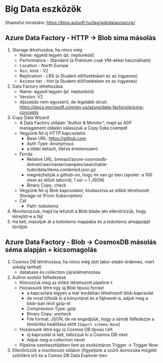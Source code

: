 # Big Data eszközök
Shameful önreklám: https://blog.autsoft.hu/tag/wikidataonazure/

## Azure Data Factory - HTTP -> Blob sima másolás
1. Storage létrehozása, ha nincs még
    - Name: egyedi legyen (pl. neptunkód)
    - Performance - Standard (a Prémium csak VM-ekkel használható)
    - Location - North Europe
    - Acc. kind - V2
    - Replication - LRS (a Student előfizetésben ez az ingyenes)
    - Access tier - Hot (a Student előfizetésben ez az ingyenes)
2. Data Factory létrehozása
    - Name: egyedi legyen (pl. neptunkód)
    - Version: V2
    - díjszabás nem egyszerű, de legalább olcsó: https://docs.microsoft.com/en-us/azure/data-factory/pricing-concepts
3. Copy Data Wizard
    - A Data Factory oldalán "Author & Monitor", majd az ADF management oldalán válasszuk a Copy Data csempét
    - Vegyünk fel új HTTP kapcsolatot
        - Base URL: https://github.com
        - Auth Type: Anonymous
        - a többi default, illetve értelemszerű
    - Forrás
        - Relative URL: bmeaut/azure-cosmosdb-dotnet/raw/master/samples/searchable-todo/data/items.combined.json.gz
        - megnézhetjük a github-on, hogy mi van gz-ben (spoiler: a 100 elem az előző laborról, 1 sor = 1 JSON)
        - Binary Copy: check
    - Vegyünk fel új Blob kapcsolatot, kiválasztva az előbb létrehozott Storage-ot (From Subscription)
    - Cél
        - Path: todoitems   
4. Monitorozzuk, majd ha lefutott a Blob blade-jén ellenőrizzük, hogy létrejött-e a fájl
5. Ha kell, másoljuk át a todoitems mappába és a todoitems almappáját töröljük

## Azure Data Factory - Blob -> CosmosDB másolás séma alapján + kicsomagolás
1. Cosmos DB létrehozása, ha nincs még (ezt labor elején érdemes, mert sokáig tarthat)
    - database és collection (újra)létrehozása
2. Author eszköz felfedezése
    - Klónozzuk meg az előbb létrehozott pipeline-t
    - Hozassunk létre egy új Blob típusú forrást
        - a kapcsolata legyen a már korábban létrehozott blob kapcsolat
        - de most töltsük ki a könyvtárat és a fájlnevet is, adjuk meg a blob-ban lévő gzip-et
        - Compression Type: gzip
        - Binary Copy: uncheck
        - File format: JSON, de ne engedjüük, hogy a sémát felfedezze a tömörítés beállítása előtt (`Import schema`: `None`)
    - Hozassunk létre egy új Cosmos DB típusú célt
        - új kapcsolat is kell, tallózzuk ki a Cosmos DB-nket
        - Adjuk meg a collection nevet
    - Pipeline szerkesztőjében fent az eszköztáron Trigger -> Trigger Now
3. Ellenőrizzük a monitorozó oldalon (figyeljünk a szűrő ikonocska mögötti szűrőkre is!) és a Comos DB  Data Explorer-ben








    
